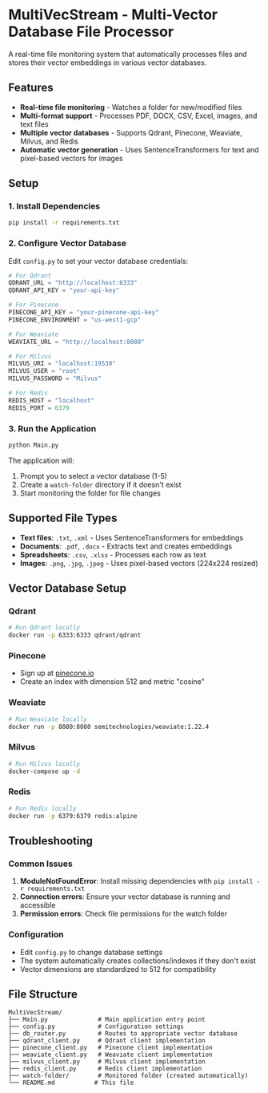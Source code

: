 # MultiVecStream - Multi-Vector Database File Processor

A real-time file monitoring system that automatically processes files and stores their vector embeddings in various vector databases.

## Features

- **Real-time file monitoring** - Watches a folder for new/modified files
- **Multi-format support** - Processes PDF, DOCX, CSV, Excel, images, and text files
- **Multiple vector databases** - Supports Qdrant, Pinecone, Weaviate, Milvus, and Redis
- **Automatic vector generation** - Uses SentenceTransformers for text and pixel-based vectors for images

## Setup

### 1. Install Dependencies

```bash
pip install -r requirements.txt
```

### 2. Configure Vector Database

Edit `config.py` to set your vector database credentials:

```python
# For Qdrant
QDRANT_URL = "http://localhost:6333"
QDRANT_API_KEY = "your-api-key"

# For Pinecone
PINECONE_API_KEY = "your-pinecone-api-key"
PINECONE_ENVIRONMENT = "us-west1-gcp"

# For Weaviate
WEAVIATE_URL = "http://localhost:8080"

# For Milvus
MILVUS_URI = "localhost:19530"
MILVUS_USER = "root"
MILVUS_PASSWORD = "Milvus"

# For Redis
REDIS_HOST = "localhost"
REDIS_PORT = 6379
```

### 3. Run the Application

```bash
python Main.py
```

The application will:
1. Prompt you to select a vector database (1-5)
2. Create a `watch-folder` directory if it doesn't exist
3. Start monitoring the folder for file changes

## Supported File Types

- **Text files**: `.txt`, `.xml` - Uses SentenceTransformers for embeddings
- **Documents**: `.pdf`, `.docx` - Extracts text and creates embeddings
- **Spreadsheets**: `.csv`, `.xlsx` - Processes each row as text
- **Images**: `.png`, `.jpg`, `.jpeg` - Uses pixel-based vectors (224x224 resized)

## Vector Database Setup

### Qdrant
```bash
# Run Qdrant locally
docker run -p 6333:6333 qdrant/qdrant
```

### Pinecone
- Sign up at [pinecone.io](https://pinecone.io)
- Create an index with dimension 512 and metric "cosine"

### Weaviate
```bash
# Run Weaviate locally
docker run -p 8080:8080 semitechnologies/weaviate:1.22.4
```

### Milvus
```bash
# Run Milvus locally
docker-compose up -d
```

### Redis
```bash
# Run Redis locally
docker run -p 6379:6379 redis:alpine
```

## Troubleshooting

### Common Issues

1. **ModuleNotFoundError**: Install missing dependencies with `pip install -r requirements.txt`
2. **Connection errors**: Ensure your vector database is running and accessible
3. **Permission errors**: Check file permissions for the watch folder

### Configuration

- Edit `config.py` to change database settings
- The system automatically creates collections/indexes if they don't exist
- Vector dimensions are standardized to 512 for compatibility

## File Structure

```
MultiVecStream/
├── Main.py              # Main application entry point
├── config.py            # Configuration settings
├── db_router.py         # Routes to appropriate vector database
├── qdrant_client.py     # Qdrant client implementation
├── pinecone_client.py   # Pinecone client implementation
├── weaviate_client.py   # Weaviate client implementation
├── milvus_client.py     # Milvus client implementation
├── redis_client.py      # Redis client implementation
├── watch-folder/        # Monitored folder (created automatically)
└── README.md           # This file
``` 